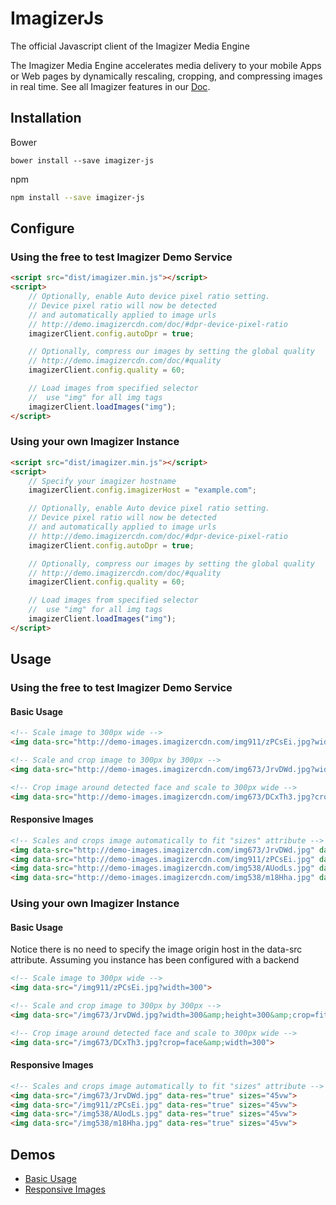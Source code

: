 # ImagizerJs

The official Javascript client of the Imagizer Media Engine

The Imagizer Media Engine accelerates media delivery to your mobile Apps or Web pages by dynamically rescaling, cropping, and compressing images in real time. See all Imagizer features in our [Doc](demo.imagizercdn.com/doc).

## Installation
Bower
```
bower install --save imagizer-js
```
npm
```bash
npm install --save imagizer-js
```

## Configure

### Using the free to test Imagizer Demo Service

```html
<script src="dist/imagizer.min.js"></script>
<script>
    // Optionally, enable Auto device pixel ratio setting.
    // Device pixel ratio will now be detected
    // and automatically applied to image urls
    // http://demo.imagizercdn.com/doc/#dpr-device-pixel-ratio
    imagizerClient.config.autoDpr = true;

    // Optionally, compress our images by setting the global quality
    // http://demo.imagizercdn.com/doc/#quality
    imagizerClient.config.quality = 60;

    // Load images from specified selector
    //  use "img" for all img tags
    imagizerClient.loadImages("img");
</script>
```

### Using your own Imagizer Instance
```html
<script src="dist/imagizer.min.js"></script>
<script>
    // Specify your imagizer hostname 
    imagizerClient.config.imagizerHost = "example.com";

    // Optionally, enable Auto device pixel ratio setting.
    // Device pixel ratio will now be detected
    // and automatically applied to image urls
    // http://demo.imagizercdn.com/doc/#dpr-device-pixel-ratio
    imagizerClient.config.autoDpr = true;

    // Optionally, compress our images by setting the global quality
    // http://demo.imagizercdn.com/doc/#quality
    imagizerClient.config.quality = 60;

    // Load images from specified selector
    //  use "img" for all img tags
    imagizerClient.loadImages("img");
</script>
```

## Usage

### Using the free to test Imagizer Demo Service
#### Basic Usage

```html
<!-- Scale image to 300px wide -->
<img data-src="http://demo-images.imagizercdn.com/img911/zPCsEi.jpg?width=300">

<!-- Scale and crop image to 300px by 300px -->
<img data-src="http://demo-images.imagizercdn.com/img673/JrvDWd.jpg?width=300&amp;height=300&amp;crop=fit">

<!-- Crop image around detected face and scale to 300px wide -->
<img data-src="http://demo-images.imagizercdn.com/img673/DCxTh3.jpg?crop=face&amp;width=300">
```
#### Responsive Images

```html
<!-- Scales and crops image automatically to fit "sizes" attribute -->
<img data-src="http://demo-images.imagizercdn.com/img673/JrvDWd.jpg" data-res="true" sizes="45vw">
<img data-src="http://demo-images.imagizercdn.com/img911/zPCsEi.jpg" data-res="true" sizes="45vw">
<img data-src="http://demo-images.imagizercdn.com/img538/AUodLs.jpg" data-res="true" sizes="45vw">
<img data-src="http://demo-images.imagizercdn.com/img538/m18Hha.jpg" data-res="true" sizes="45vw">
```

### Using your own Imagizer Instance
#### Basic Usage

Notice there is no need to specify the image origin host in the data-src attribute.
Assuming you instance has been configured with a backend 

```html
<!-- Scale image to 300px wide -->
<img data-src="/img911/zPCsEi.jpg?width=300">

<!-- Scale and crop image to 300px by 300px -->
<img data-src="/img673/JrvDWd.jpg?width=300&amp;height=300&amp;crop=fit">

<!-- Crop image around detected face and scale to 300px wide -->
<img data-src="/img673/DCxTh3.jpg?crop=face&amp;width=300">
```
#### Responsive Images

```html
<!-- Scales and crops image automatically to fit "sizes" attribute -->
<img data-src="/img673/JrvDWd.jpg" data-res="true" sizes="45vw">
<img data-src="/img911/zPCsEi.jpg" data-res="true" sizes="45vw">
<img data-src="/img538/AUodLs.jpg" data-res="true" sizes="45vw">
<img data-src="/img538/m18Hha.jpg" data-res="true" sizes="45vw">
```

## Demos
- [Basic Usage](http://demo.imagizercdn.com/javascript-demo/resize_images.html)
- [Responsive Images](http://demo.imagizercdn.com/javascript-demo/responsive_images.html)
